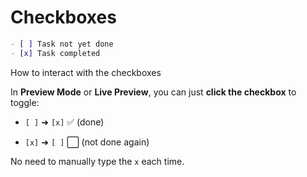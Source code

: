 # Checkboxes
```markdown
- [ ] Task not yet done
- [x] Task completed
```

How to interact with the checkboxes

In **Preview Mode** or **Live Preview**, you can just **click the checkbox** to toggle:

- `[ ]` ➜ `[x]` ✅ (done)
    
- `[x]` ➜ `[ ]` ⬜ (not done again)
    

No need to manually type the `x` each time.


